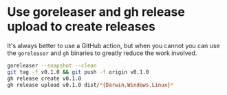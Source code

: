 # Use goreleaser and gh release upload to create releases

It's always better to use a GitHub action, but when you cannot you can use the `goreleaser` and `gh` binaries to greatly reduce the work involved.

```sh
goreleaser --snapshot --clean
git tag -f v0.1.0 && git push -f origin v0.1.0
gh release create v0.1.0
gh release upload v0.1.0 dist/*{Darwin,Windows,Linux}*
```
